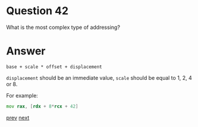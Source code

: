 
# Question 42


What is the most complex type of addressing?


# Answer




```
base + scale * offset + displacement
```

`displacement` should be an immediate value, `scale` should be equal to 1, 2, 4
or 8.

For example:

```asm
mov rax, [rdx + 8*rcx + 42]
```


[prev](41.md) [next](43.md)
